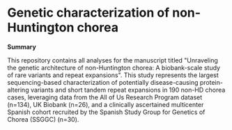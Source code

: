 # Genetic characterization of non-Huntington chorea

**Summary**

This repository contains all analyses for the manuscript titled "Unraveling the genetic architecture of non-Huntington chorea: A biobank-scale study of rare variants and repeat expansions". This study represents the largest sequencing-based characterization of potentially disease-causing protein-altering variants and short tandem repeat expansions in 190  non-HD chorea cases, leveraging data from the All of Us Research Program dataset (n=134), UK Biobank (n=26), and a clinically ascertained multicenter Spanish cohort recruited by the Spanish Study Group for Genetics of Chorea (SSGGC) (n=30). 

